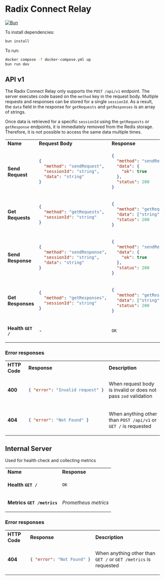# Radix Connect Relay

[![Bun](https://img.shields.io/badge/Bun-%23000000.svg?style=for-the-badge&logo=bun&logoColor=white)](https://bun.sh)

To install dependencies:

```bash
bun install
```

To run:

```bash
docker compose -f docker-compose.yml up
bun run dev
```


## API v1

The Radix Connect Relay only supports the `POST /api/v1` endpoint. The server executes code based on the `method` key in the request body. Multiple requests and responses can be stored for a single `sessionId`. As a result, the `data` field in the response for `getRequests` and `getResponses` is an array of strings.

Once data is retrieved for a specific `sessionId` using the `getRequests` or `getResponse` endpoints, it is immediately removed from the Redis storage. Therefore, it is not possible to access the same data multiple times.

<table>
<tr>
  <td><strong>Name</strong></td>
  <td><strong>Request Body</strong></td>
  <td><strong>Response</strong></td>
</tr>
<tr>
  <td><strong>Send Request</strong></td>
  <td>

```json
{
  "method": "sendRequest",
  "sessionId": "string",
  "data": "string"
}
```
</td>
<td>

```json
{
  "method": "sendRequest",
  "data": {
    "ok": true
  },
  "status": 200
}
```

</td>
</tr>
<tr>
  <td><strong>Get Requests</strong></td>
  <td>

```json
{
  "method": "getRequests",
  "sessionId": "string"
}
```
</td>
<td>

```json
{
  "method": "getRequests",
  "data": ["string", "string"],
  "status": 200
}
```

</td>
</tr>
<tr>
  <td><strong>Send Response</strong></td>
  <td>

```json
{
  "method": "sendResponse",
  "sessionId": "string",
  "data": "string"
}
```
</td>
<td>

```json
{
  "method": "sendResponse",
  "data": {
    "ok": true
  },
  "status": 200
}
```

</td>
</tr>
<tr>
  <td><strong>Get Responses</strong></td>
  <td>

```json
{
  "method": "getResponses",
  "sessionId": "string"
}
```
</td>
<td>

```json
{
  "method": "getResponses",
  "data": ["string", "string"],
  "status": 200
}
```

</td>
</tr>
<tr>
  <td>
  
  <strong>Health `GET /`</strong></td>
  <td>-</td>
<td>

```OK```

</td>
</tr>
</table>


### Error responses
<table>
<tr>
<td><strong>HTTP Code</strog></td>
<td><strong>Response</strong></td>
<td><strong>Description</strong></td>
</tr>
<tr>
<td><strong>400</strong></td>
<td>

```json
{ "error": "Invalid request" }
```
</td>
<td>

When request body is invalid or does not pass `zod` validation
</td>
</tr>
<tr>
<td><strong>404</strong></td>
<td>

```json
{ "error": "Not Found" }
```
</td>
<td>

When anything other than `POST /api/v1` or `GET /` is requested
</td>
</tr>

</table>

## Internal Server

Used for health check and collecting metrics

<table>
<tr>
  <td><strong>Name</strong></td>
  <td><strong>Response</strong></td>
</tr>
<tr>
  <td>
  
  <strong>Health `GET /`</strong></td>
<td>

```OK```

</td>
</tr>
<tr>
  <td>
  
  <strong>Metrics `GET /metrics`</strong></td>
<td>

*Prometheus metrics*

</td>
</tr>
</table>


### Error responses
<table>
<tr>
<td><strong>HTTP Code</strog></td>
<td><strong>Response</strong></td>
<td><strong>Description</strong></td>
</tr>
<tr>
<td><strong>404</strong></td>
<td>

```json
{ "error": "Not Found" }
```
</td>
<td>

When anything other than `GET /` or `GET /metrics` is requested
</td>
</tr>

</table>